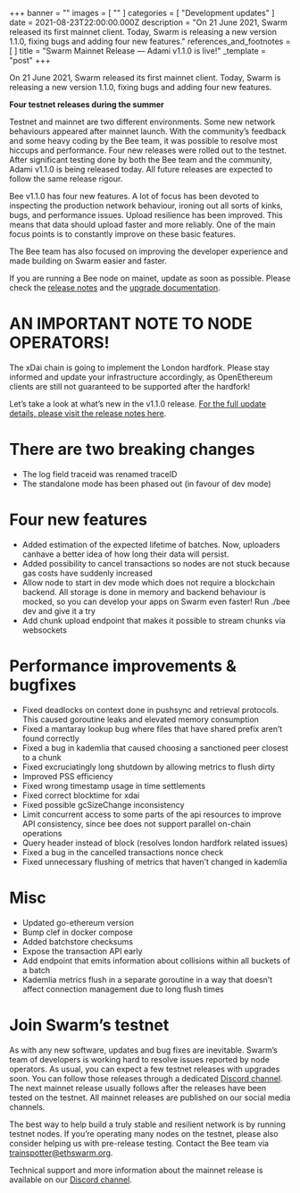 +++
banner = ""
images = [ "" ]
categories = [ "Development updates" ]
date = 2021-08-23T22:00:00.000Z
description = "On 21 June 2021, Swarm released its first mainnet client. Today, Swarm is releasing a new version 1.1.0, fixing bugs and adding four new features."
references_and_footnotes = [ ]
title = "Swarm Mainnet Release — Adami v1.1.0 is live!"
_template = "post"
+++

On 21 June 2021, Swarm released its first mainnet client. Today, Swarm is releasing a new version 1.1.0, fixing bugs and adding four new features.

**Four testnet releases during the summer**

Testnet and mainnet are two different environments. Some new network behaviours appeared after mainnet launch. With the community’s feedback and some heavy coding by the Bee team, it was possible to resolve most hiccups and performance. Four new releases were rolled out to the testnet. After significant testing done by both the Bee team and the community, Adami v1.1.0 is being released today. All future releases are expected to follow the same release rigour.

Bee v1.1.0 has four new features. A lot of focus has been devoted to inspecting the production network behaviour, ironing out all sorts of kinks, bugs, and performance issues. Upload resilience has been improved. This means that data should upload faster and more reliably. One of the main focus points is to constantly improve on these basic features.

The Bee team has also focused on improving the developer experience and made building on Swarm easier and faster.

If you are running a Bee node on mainet, update as soon as possible. Please check the [release notes](https://github.com/ethersphere/bee) and the [upgrade documentation](https://docs.ethswarm.org/docs/working-with-bee/upgrading-bee/).

# AN IMPORTANT NOTE TO NODE OPERATORS!

The xDai chain is going to implement the London hardfork. Please stay informed and update your infrastructure accordingly, as OpenEthereum clients are still not guaranteed to be supported after the hardfork!

Let’s take a look at what’s new in the v1.1.0 release. [For the full update details, please visit the release notes here](https://github.com/ethersphere/bee/releases/tag/v1.1.0).

# There are two breaking changes

- The log field traceid was renamed traceID
- The standalone mode has been phased out (in favour of dev mode)

# Four new features

- Added estimation of the expected lifetime of batches. Now, uploaders canhave a better idea of how long their data will persist.
- Added possibility to cancel transactions so nodes are not stuck because gas costs have suddenly increased
- Allow node to start in dev mode which does not require a blockchain backend. All storage is done in memory and backend behaviour is mocked, so you can develop your apps on Swarm even faster! Run ./bee dev and give it a try
- Add chunk upload endpoint that makes it possible to stream chunks via websockets

# Performance improvements & bugfixes

- Fixed deadlocks on context done in pushsync and retrieval protocols. This caused goroutine leaks and elevated memory consumption
- Fixed a mantaray lookup bug where files that have shared prefix aren’t found correctly
- Fixed a bug in kademlia that caused choosing a sanctioned peer closest to a chunk
- Fixed excruciatingly long shutdown by allowing metrics to flush dirty
- Improved PSS efficiency
- Fixed wrong timestamp usage in time settlements
- Fixed correct blocktime for xdai
- Fixed possible gcSizeChange inconsistency
- Limit concurrent access to some parts of the api resources to improve API consistency, since bee does not support parallel on-chain operations
- Query header instead of block (resolves london hardfork related issues)
- Fixed a bug in the cancelled transactions nonce check
- Fixed unnecessary flushing of metrics that haven’t changed in kademlia

# Misc

- Updated go-ethereum version
- Bump clef in docker compose
- Added batchstore checksums
- Expose the transaction API early
- Add endpoint that emits information about collisions within all buckets of a batch
- Kademlia metrics flush in a separate goroutine in a way that doesn’t affect connection management due to long flush times

# Join Swarm’s testnet

As with any new software, updates and bug fixes are inevitable. Swarm’s team of developers is working hard to resolve issues reported by node operators. As usual, you can expect a few testnet releases with upgrades soon. You can follow those releases through a dedicated [Discord channel](https://discord.gg/wdghaQsGq5). The next mainnet release usually follows after the releases have been tested on the testnet. All mainnet releases are published on our social media channels.

The best way to help build a truly stable and resilient network is by running testnet nodes. If you’re operating many nodes on the testnet, please also consider helping us with pre-release testing. Contact the Bee team via [trainspotter@ethswarm.org](mailto:trainspotter@ethswarm.org).

Technical support and more information about the mainnet release is available on our [Discord channel](https://discord.gg/wdghaQsGq5).
